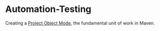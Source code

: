 # Automation-Testing

Creating a [Project Object Mode](https://github.com/DavidescuOvidiu/Automation-Testing/blob/DavidescuOvidiu-patch-1/pom.xml), the fundamental unit of work in Maven.
